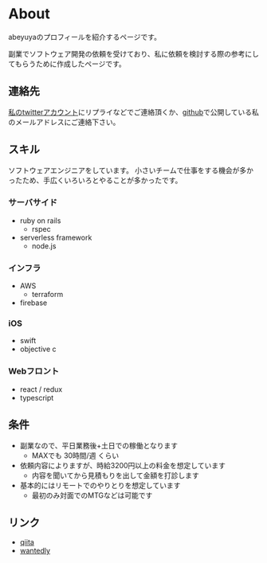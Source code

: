 # About

abeyuyaのプロフィールを紹介するページです。

副業でソフトウェア開発の依頼を受けており、私に依頼を検討する際の参考にしてもらうために作成したページです。

## 連絡先

[私のtwitterアカウント](https://twitter.com/abe_abe_yuya)にリプライなどでご連絡頂くか、[github](https://github.com/abeyuya)で公開している私のメールアドレスにご連絡下さい。


## スキル

ソフトウェアエンジニアをしています。
小さいチームで仕事をする機会が多かったため、手広くいろいろとやることが多かったです。


### サーバサイド

- ruby on rails
  - rspec
- serverless framework
  - node.js

### インフラ

- AWS
  - terraform
- firebase

### iOS

- swift
- objective c

### Webフロント

- react / redux
- typescript


## 条件

- 副業なので、平日業務後+土日での稼働となります
  - MAXでも 30時間/週 くらい
- 依頼内容によりますが、時給3200円以上の料金を想定しています
  - 内容を聞いてから見積もりを出して金額を打診します
- 基本的にはリモートでのやりとりを想定しています
  - 最初のみ対面でのMTGなどは可能です


## リンク

- [qiita](https://qiita.com/abeyuya)
- [wantedly](https://www.wantedly.com/users/805368)
